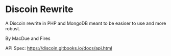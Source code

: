 # Discoin Rewrite
A Discoin rewrite in PHP and MongoDB meant to be easiser to use and more robust.

By MacDue and Fires

API Spec: https://discoin.gitbooks.io/docs/api.html

